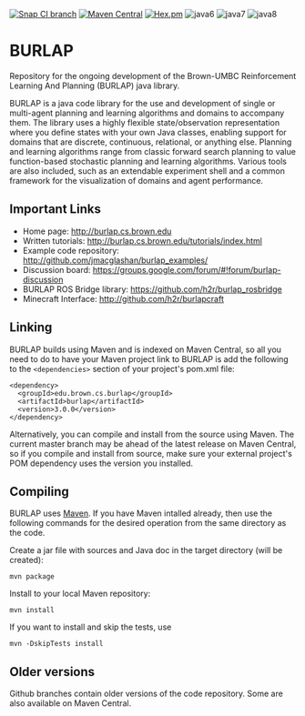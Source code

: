 [![Snap CI branch](https://img.shields.io/snap-ci/ThoughtWorksStudios/eb_deployer/master.svg?maxAge=2592000)]() [![Maven Central](https://maven-badges.herokuapp.com/maven-central/edu.brown.cs.burlap/burlap/badge.svg)](https://maven-badges.herokuapp.com/maven-central/edu.brown.cs.burlap/burlap) [![Hex.pm](https://img.shields.io/hexpm/l/plug.svg?maxAge=2592000)]() ![java6](https://img.shields.io/badge/java-6-blue.svg) ![java7](https://img.shields.io/badge/java-7-blue.svg) ![java8](https://img.shields.io/badge/java-8-blue.svg)

BURLAP
======

Repository for the ongoing development of the Brown-UMBC Reinforcement Learning And Planning (BURLAP) java library.

BURLAP is a java code library for the use and development of single or multi-agent planning and learning algorithms and domains to accompany them. The library uses a highly flexible state/observation representation where you define states with your own Java classes, enabling support for domains that are discrete, continuous, relational, or anything else. Planning and learning algorithms range from classic forward search planning to value function-based stochastic planning and learning algorithms. Various tools are also included, such as an extendable experiment shell and a common framework for the visualization of domains and agent performance.

## Important Links

* Home page: http://burlap.cs.brown.edu
* Written tutorials: http://burlap.cs.brown.edu/tutorials/index.html
* Example code repository: http://github.com/jmacglashan/burlap_examples/
* Discussion board: https://groups.google.com/forum/#!forum/burlap-discussion
* BURLAP ROS Bridge library: https://github.com/h2r/burlap_rosbridge
* Minecraft Interface: http://github.com/h2r/burlapcraft

## Linking

BURLAP builds using Maven and is indexed on Maven Central, so all you need to do to have your Maven project link to BURLAP is add the following to the `<dependencies>` section of your project's pom.xml file:
```
<dependency>
  <groupId>edu.brown.cs.burlap</groupId>
  <artifactId>burlap</artifactId>
  <version>3.0.0</version>
</dependency>
```

Alternatively, you can compile and install from the source using Maven. The current master branch may be ahead of the latest release on Maven Central, so if you compile and install from source, make sure your external project's POM dependency uses the version you installed.

## Compiling

BURLAP uses [Maven](https://maven.apache.org/). If you have Maven intalled already, then use the following commands for the desired operation from the same directory as the code.

Create a jar file with sources and Java doc in the target directory (will be created):
```
mvn package
```
Install to your local Maven repository: 
```
mvn install
```

If you want to install and skip the tests, use
```
mvn -DskipTests install
```


## Older versions
Github branches contain older versions of the code repository. Some are also available on Maven Central.
